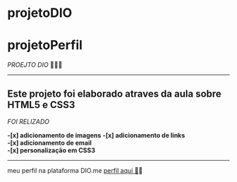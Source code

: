 # projetoDIO
# projetoPerfil

_PROEJTO DIO_ 👩🏼‍💻

---

## Este projeto foi elaborado atraves da aula sobre HTML5 e CSS3

_FOI RELIZADO_

**-[x] adicionamento de imagens**
**-[x] adicionamento de links**  
**-[x] adicionamento de email**  
**-[x] personalização em CSS3**

---

meu perfil na plataforma DIO.me
[perfil aqui 🔗](https://web.dio.me/users/francilenesouza2000)✨
